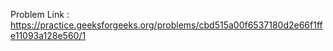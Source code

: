 Problem Link : https://practice.geeksforgeeks.org/problems/cbd515a00f6537180d2e66f1ffe11093a128e560/1